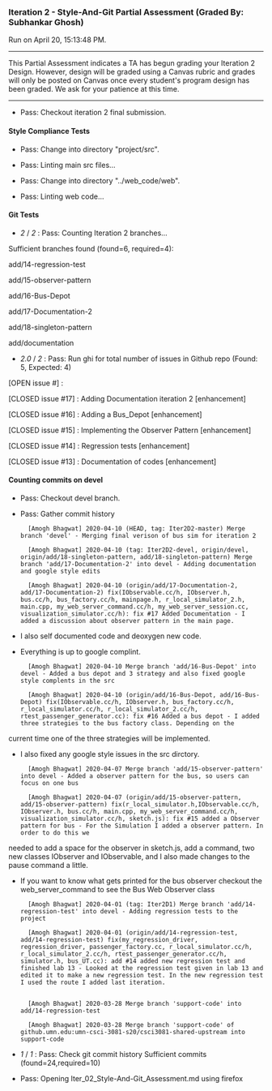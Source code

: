 ### Iteration 2 - Style-And-Git Partial Assessment (Graded By: Subhankar Ghosh)

Run on April 20, 15:13:48 PM.

<hr>

This Partial Assessment indicates a TA has begun grading your Iteration 2 Design. However, design will be graded using a Canvas rubric and grades will only be posted on Canvas once every student's program design has been graded. We ask for your patience at this time.

<hr>

+ Pass: Checkout iteration 2 final submission.




#### Style Compliance Tests

+ Pass: Change into directory "project/src".

+ Pass: Linting main src files...



+ Pass: Change into directory "../web_code/web".

+ Pass: Linting web code...




#### Git Tests

+  _2_ / _2_ : Pass: Counting Iteration 2 branches...

Sufficient branches found (found=6, required=4):

add/14-regression-test

add/15-observer-pattern

add/16-Bus-Depot

add/17-Documentation-2

add/18-singleton-pattern

add/documentation

+  _2.0_ / _2_ : Pass: Run ghi for total number of issues in Github repo (Found: 5, Expected: 4) 

 [OPEN issue #] : 

[CLOSED issue #17] :  Adding Documentation iteration 2 [enhancement]

[CLOSED issue #16] :  Adding a Bus_Depot  [enhancement]

[CLOSED issue #15] :  Implementing the Observer Pattern  [enhancement]

[CLOSED issue #14] :  Regression tests  [enhancement]

[CLOSED issue #13] :  Documentation of codes  [enhancement]

 




#### Counting commits on devel

+ Pass: Checkout devel branch.



+ Pass: Gather commit history

		[Amogh Bhagwat] 2020-04-10 (HEAD, tag: Iter2D2-master) Merge branch 'devel' - Merging final verison of bus sim for iteration 2 

		[Amogh Bhagwat] 2020-04-10 (tag: Iter2D2-devel, origin/devel, origin/add/18-singleton-pattern, add/18-singleton-pattern) Merge branch 'add/17-Documentation-2' into devel - Adding documentation and google style edits 

		[Amogh Bhagwat] 2020-04-10 (origin/add/17-Documentation-2, add/17-Documentation-2) fix(IObservable.cc/h, IObserver.h, bus.cc/h, bus_factory.cc/h, mainpage.h, r_local_simulator_2.h, main.cpp, my_web_server_command.cc/h, my_web_server_session.cc, visualization_simulator.cc/h): fix #17 Added Documentation - I added a discussion about observer pattern in the main page.
- I also self documented code and deoxygen new code.
- Everything is up to google complint.


		[Amogh Bhagwat] 2020-04-10 Merge branch 'add/16-Bus-Depot' into devel - Added a bus depot and 3 strategy and also fixed google style complents in the src 

		[Amogh Bhagwat] 2020-04-10 (origin/add/16-Bus-Depot, add/16-Bus-Depot) fix(IObservable.cc/h, IObserver.h, bus_factory.cc/h, r_local_simulator.cc/h, r_local_simulator_2.cc/h, rtest_passenger_generator.cc): fix #16 Added a bus depot - I added three strategies to the bus factory class. Depending on the
current time one of the three strategies will be implemented.
- I also
fixed any google style issues in the src dirctory.


		[Amogh Bhagwat] 2020-04-07 Merge branch 'add/15-observer-pattern' into devel - Added a observer pattern for the bus, so users can focus on one bus 

		[Amogh Bhagwat] 2020-04-07 (origin/add/15-observer-pattern, add/15-observer-pattern) fix(r_local_simulator.h,IObservable.cc/h, IObserver.h, bus.cc/h, main.cpp, my_web_server_command.cc/h, visualization_simulator.cc/h, sketch.js): fix #15 added a Observer pattern for bus - For the Simulation I added a observer pattern. In order to do this we
needed to add a space for the observer in sketch.js, add a command, two
new classes IObserver and IObservable, and I also  made changes to the pause
command a little.
- If you want to know what gets printed for the bus observer checkout
the web_server_command to see the Bus Web Observer class


		[Amogh Bhagwat] 2020-04-01 (tag: Iter2D1) Merge branch 'add/14-regression-test' into devel - Adding regression tests to the project 

		[Amogh Bhagwat] 2020-04-01 (origin/add/14-regression-test, add/14-regression-test) fix(my_regression_driver, regression_driver, passenger_factory.cc, r_local_simulator.cc/h, r_local_simulator_2.cc/h, rtest_passenger_generator.cc/h, simulator.h, bus_UT.cc): add #14 added new regression test and finished lab 13 - Looked at the regression test given in lab 13 and edited it to make a new regression test. In the new regression test I used the route I added last iteration. 


		[Amogh Bhagwat] 2020-03-28 Merge branch 'support-code' into add/14-regression-test 

		[Amogh Bhagwat] 2020-03-28 Merge branch 'support-code' of github.umn.edu:umn-csci-3081-s20/csci3081-shared-upstream into support-code 










+  _1_ / _1_ : Pass: Check git commit history
Sufficient commits (found=24,required=10)

+ Pass: Opening Iter_02_Style-And-Git_Assessment.md using firefox

